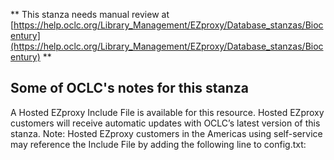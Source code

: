 ** This stanza needs manual review at [https://help.oclc.org/Library_Management/EZproxy/Database_stanzas/Biocentury](https://help.oclc.org/Library_Management/EZproxy/Database_stanzas/Biocentury) **

## Some of OCLC's notes for this stanza

A Hosted EZproxy Include File is available for this resource. Hosted EZproxy customers will receive automatic updates with OCLC&rsquo;s latest version of this stanza. Note: Hosted EZproxy customers in the Americas using self-service may reference the Include File by adding the following line to config.txt:

&nbsp;

&nbsp;
